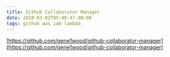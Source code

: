 ```yaml
---
title: Github Collaborator Manager
date: 2018-03-02T05:40:47-08:00
tags: github aws iam lambda
---
```

[https://github.com/gene1wood/github-collaborator-manager](https://github.com/gene1wood/github-collaborator-manager)
